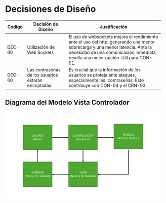 # Decisiones de Diseño

| Codigo | Decisión de Diseño                                  | Justificación                                                                                                                                                                                                      |
| ------ | --------------------------------------------------- | ------------------------------------------------------------------------------------------------------------------------------------------------------------------------------------------------------------------ |
| DEC-00 | Utilización de Web Sockets                          | El uso de websockets mejora el rendimiento ante el uso del http, generando una menor sobrecarga y una menor latencia. Ante la necesidad de una comunicación inmediata, resulta una mejor opción. Util para CON-01. |
| DEC-00 | Las contraseñas de los usuarios estarán encriptadas | Es crucial que la información de los usuarios se proteja ante ataques, especialmente las. contraseñas. Esto contribuye con CON-04 y el CRN-03                                                                      |

## Diagrama del Modelo Vista Controlador

![ModeloVistaControlador](../../../PNGs/MVC_PT.png)
